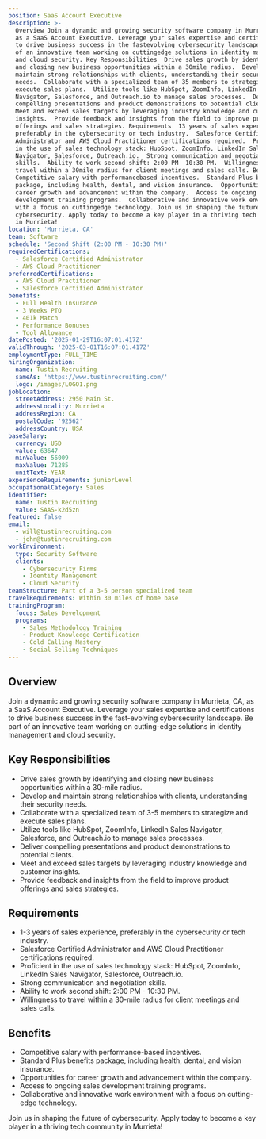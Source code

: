 ```yaml
---
position: SaaS Account Executive
description: >-
  Overview Join a dynamic and growing security software company in Murrieta, CA,
  as a SaaS Account Executive. Leverage your sales expertise and certifications
  to drive business success in the fastevolving cybersecurity landscape. Be part
  of an innovative team working on cuttingedge solutions in identity management
  and cloud security. Key Responsibilities  Drive sales growth by identifying
  and closing new business opportunities within a 30mile radius.  Develop and
  maintain strong relationships with clients, understanding their security
  needs.  Collaborate with a specialized team of 35 members to strategize and
  execute sales plans.  Utilize tools like HubSpot, ZoomInfo, LinkedIn Sales
  Navigator, Salesforce, and Outreach.io to manage sales processes.  Deliver
  compelling presentations and product demonstrations to potential clients. 
  Meet and exceed sales targets by leveraging industry knowledge and customer
  insights.  Provide feedback and insights from the field to improve product
  offerings and sales strategies. Requirements  13 years of sales experience,
  preferably in the cybersecurity or tech industry.  Salesforce Certified
  Administrator and AWS Cloud Practitioner certifications required.  Proficient
  in the use of sales technology stack: HubSpot, ZoomInfo, LinkedIn Sales
  Navigator, Salesforce, Outreach.io.  Strong communication and negotiation
  skills.  Ability to work second shift: 2:00 PM  10:30 PM.  Willingness to
  travel within a 30mile radius for client meetings and sales calls. Benefits 
  Competitive salary with performancebased incentives.  Standard Plus benefits
  package, including health, dental, and vision insurance.  Opportunities for
  career growth and advancement within the company.  Access to ongoing sales
  development training programs.  Collaborative and innovative work environment
  with a focus on cuttingedge technology. Join us in shaping the future of
  cybersecurity. Apply today to become a key player in a thriving tech community
  in Murrieta!
location: 'Murrieta, CA'
team: Software
schedule: 'Second Shift (2:00 PM - 10:30 PM)'
requiredCertifications:
  - Salesforce Certified Administrator
  - AWS Cloud Practitioner
preferredCertifications:
  - AWS Cloud Practitioner
  - Salesforce Certified Administrator
benefits:
  - Full Health Insurance
  - 3 Weeks PTO
  - 401k Match
  - Performance Bonuses
  - Tool Allowance
datePosted: '2025-01-29T16:07:01.417Z'
validThrough: '2025-03-01T16:07:01.417Z'
employmentType: FULL_TIME
hiringOrganization:
  name: Tustin Recruiting
  sameAs: 'https://www.tustinrecruiting.com/'
  logo: /images/LOGO1.png
jobLocation:
  streetAddress: 2950 Main St.
  addressLocality: Murrieta
  addressRegion: CA
  postalCode: '92562'
  addressCountry: USA
baseSalary:
  currency: USD
  value: 63647
  minValue: 56009
  maxValue: 71285
  unitText: YEAR
experienceRequirements: juniorLevel
occupationalCategory: Sales
identifier:
  name: Tustin Recruiting
  value: SAAS-k2d5zn
featured: false
email:
  - will@tustinrecruiting.com
  - john@tustinrecruiting.com
workEnvironment:
  type: Security Software
  clients:
    - Cybersecurity Firms
    - Identity Management
    - Cloud Security
teamStructure: Part of a 3-5 person specialized team
travelRequirements: Within 30 miles of home base
trainingProgram:
  focus: Sales Development
  programs:
    - Sales Methodology Training
    - Product Knowledge Certification
    - Cold Calling Mastery
    - Social Selling Techniques
---
```




## Overview
Join a dynamic and growing security software company in Murrieta, CA, as a SaaS Account Executive. Leverage your sales expertise and certifications to drive business success in the fast-evolving cybersecurity landscape. Be part of an innovative team working on cutting-edge solutions in identity management and cloud security.

## Key Responsibilities
- Drive sales growth by identifying and closing new business opportunities within a 30-mile radius.
- Develop and maintain strong relationships with clients, understanding their security needs.
- Collaborate with a specialized team of 3-5 members to strategize and execute sales plans.
- Utilize tools like HubSpot, ZoomInfo, LinkedIn Sales Navigator, Salesforce, and Outreach.io to manage sales processes.
- Deliver compelling presentations and product demonstrations to potential clients.
- Meet and exceed sales targets by leveraging industry knowledge and customer insights.
- Provide feedback and insights from the field to improve product offerings and sales strategies.

## Requirements
- 1-3 years of sales experience, preferably in the cybersecurity or tech industry.
- Salesforce Certified Administrator and AWS Cloud Practitioner certifications required.
- Proficient in the use of sales technology stack: HubSpot, ZoomInfo, LinkedIn Sales Navigator, Salesforce, Outreach.io.
- Strong communication and negotiation skills.
- Ability to work second shift: 2:00 PM - 10:30 PM.
- Willingness to travel within a 30-mile radius for client meetings and sales calls.

## Benefits
- Competitive salary with performance-based incentives.
- Standard Plus benefits package, including health, dental, and vision insurance.
- Opportunities for career growth and advancement within the company.
- Access to ongoing sales development training programs.
- Collaborative and innovative work environment with a focus on cutting-edge technology.

Join us in shaping the future of cybersecurity. Apply today to become a key player in a thriving tech community in Murrieta!
